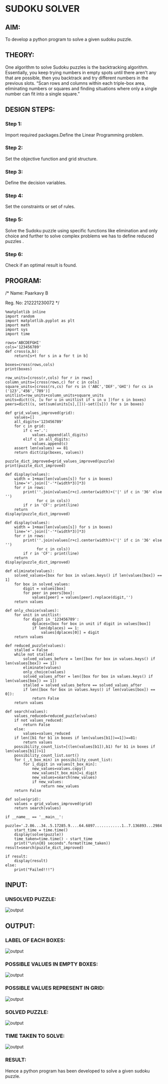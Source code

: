 # SUDOKU SOLVER

## AIM:

To develop a python program to solve a given sudoku puzzle.

## THEORY:

One algorithm to solve Sudoku puzzles is the backtracking algorithm. Essentially, you keep trying numbers in empty spots until there aren't any that are possible, then you backtrack and try different numbers in the previous slots. “Scan rows and columns within each triple-box area, eliminating numbers or squares and finding situations where only a single number can fit into a single square.”

## DESIGN STEPS:

### Step 1:
Import required packages.Define the Linear Programming problem.

### Step 2:
Set the objective function and grid structure.

### Step 3:
Define the decision variables.

### Step 4:
Set the constraints or set of rules.

### Step 5:
Solve the Sudoku puzzle using specific functions like elimination and only choice and further to solve complex problems we has to define reduced puzzles .

### Step 6:
Check if an optimal result is found.

## PROGRAM:

/*
Name: Paarkavy B

Reg. No: 212221230072
*/

```
%matplotlib inline
import random
import matplotlib.pyplot as plt
import math
import sys
import time
```

```
rows='ABCDEFGHI'
cols='123456789'
def cross(a,b):
    return[s+t for s in a for t in b]
```

```
boxes=cross(rows,cols)
print(boxes)
```

```
row_units=[cross(r,cols) for r in rows]
column_units=[cross(rows,c) for c in cols]
square_units=[cross(rs,cs) for rs in ('ABC','DEF','GHI') for cs in ('123','456','789')]
unitlist=row_units+column_units+square_units
units=dict((s, [u for u in unitlist if s in u ])for s in boxes)
peers=dict((s, set(sum(units[s],[]))-set([s])) for s in boxes)
```

```
def grid_values_improved(grid):
    values=[]
    all_digits='123456789'
    for c in grid:
        if c =='.':
            values.append(all_digits)
        elif c in all_digits:
            values.append(c)
    assert len(values) == 81
    return dict(zip(boxes, values))
```

```
puzzle_dict_improved=grid_values_improved(puzzle)
print(puzzle_dict_improved)
```

```
def display(values):
    width = 1+max(len(values[s]) for s in boxes)
    line='+'.join(['-'*(width*3)]*3)
    for r in rows:
        print(''.join(values[r+c].center(width)+('|' if c in '36' else '')
              for c in cols))
        if r in 'CF': print(line)
    return
display(puzzle_dict_improved)
```

```
def display(values):
    width = 1+max(len(values[s]) for s in boxes)
    line='+'.join(['-'*(width*3)]*3)
    for r in rows:
        print(''.join(values[r+c].center(width)+('|' if c in '36' else '')
              for c in cols))
        if r in 'CF': print(line)
    return
display(puzzle_dict_improved)
```

```
def eliminate(values):
    solved_values=[box for box in values.keys() if len(values[box]) == 1]
    for box in solved_values:
        digit = values[box] 
        for peer in peers[box]:
            values[peer] = values[peer].replace(digit,'')
    return values
```

```
def only_choice(values):
    for unit in unitlist: 
        for digit in '123456789':
            dplaces=[box for box in unit if digit in values[box]]
            if len(dplaces) == 1:
                values[dplaces[0]] = digit
    return values
```

```
def reduced_puzzle(values):
    stalled = False
    while not stalled:
        solved_values_before = len([box for box in values.keys() if len(values[box]) == 1])
        eliminate(values)
        only_choice(values)
        solved_values_after = len([box for box in values.keys() if len(values[box]) == 1])
        stalled = solved_values_before == solved_values_after
        if len([box for box in values.keys() if len(values[box]) == 0]):
            return False
    return values
```

```
def search(values):
    values_reduced=reduced_puzzle(values)
    if not values_reduced:
        return False
    else:
        values=values_reduced
    if len([b1 for b1 in boxes if len(values[b1])==1])==81:
        return values
    possibility_count_list=[(len(values[b1]),b1) for b1 in boxes if len(values[b1])>1]
    possibility_count_list.sort()
    for (_,t_box_min) in possibility_count_list:
        for i_digit in values[t_box_min]:
            new_values=values.copy()
            new_values[t_box_min]=i_digit
            new_values=search(new_values)
            if new_values:
                return new_values
    return False
```

```
def solve(grid):
    values = grid_values_improved(grid)
    return search(values)
```

```
if __name__ == '__main__':
    puzzle='.2.86...34..5.17285.9....64.6897............1..7.136893...2984...23.6..7.7.15....'
    start_time = time.time()
    display(solve(puzzle))
    time_taken=time.time() - start_time
    print("\n\n{0} seconds".format(time_taken))
result=search(puzzle_dict_improved)
```

```
if result:
    display(result)
else:
    print("Failed!!!")
```

## INPUT:

### UNSOLVED PUZZLE:

![output](input.png)

## OUTPUT:

### LABEL OF EACH BOXES:

![output](label.png)

### POSSIBLE VALUES IN EMPTY BOXES:

![output](empty.png)

### POSSIBLE VALUES REPRESENT IN GRID:

![output](grid.png)

### SOLVED PUZZLE:

![output](puzzle.png)

### TIME TAKEN TO SOLVE:

![output](time.png)

### RESULT:

Hence a python program has been developed to solve a given sudoku puzzle.